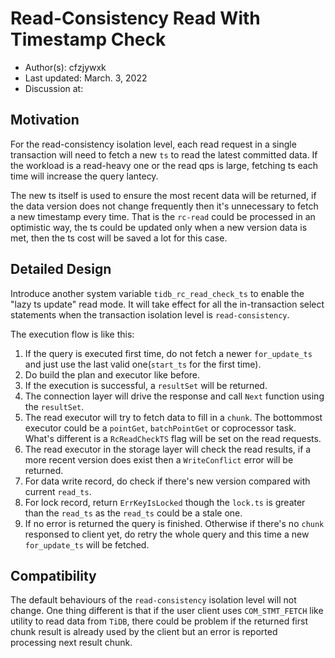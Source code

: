 # Read-Consistency Read With Timestamp Check

- Author(s): cfzjywxk
- Last updated: March. 3, 2022
- Discussion at:

## Motivation

For the read-consistency isolation level, each read request in a single transaction will need to fetch a new `ts` to read the latest committed data.
If the workload is a read-heavy one or the read qps is large, fetching ts each time will increase the query lantecy.

The new ts itself is used to ensure the most recent data will be returned, if the data version does not change frequently then it's unnecessary to fetch a new timestamp every time.
That is the `rc-read` could be processed in an optimistic way, the ts could be updated only when a new version data is met, then the ts cost will be saved a lot for this case.

## Detailed Design

Introduce another system variable `tidb_rc_read_check_ts` to enable the "lazy ts update" read mode. It will take effect for all the in-transaction select statements when the
transaction isolation level is `read-consistency`.

The execution flow is like this:

1. If the query is executed first time, do not fetch a newer `for_update_ts` and just use the last valid one(`start_ts` for the first time).
2. Do build the plan and executor like before.
3. If the execution is successful, a `resultSet` will be returned.
4. The connection layer will drive the response and call `Next` function using the `resultSet`.
5. The read executor will try to fetch data to fill in a `chunk`. The bottommost executor could be a `pointGet`, `batchPointGet` or coprocessor task. What's different is a `RcReadCheckTS` flag will be set on the read requests.
6. The read executor in the storage layer will check the read results, if a more recent version does exist then a `WriteConflict` error will be returned.
7. For data write record, do check if there's new version compared with current `read_ts`.
8. For lock record, return `ErrKeyIsLocked` though the `lock.ts` is greater than the `read_ts` as the `read_ts` could be a stale one.
9. If no error is returned the query is finished. Otherwise if there's no `chunk` responsed to client yet, do retry the whole query and this time a new `for_update_ts` will be fetched.


## Compatibility

The default behaviours of the `read-consistency` isolation level will not change. One thing different is that if the user client uses `COM_STMT_FETCH` like utility to read data from `TiDB`,
there could be problem if the returned first chunk result is already used by the client but an error is reported processing next result chunk.
